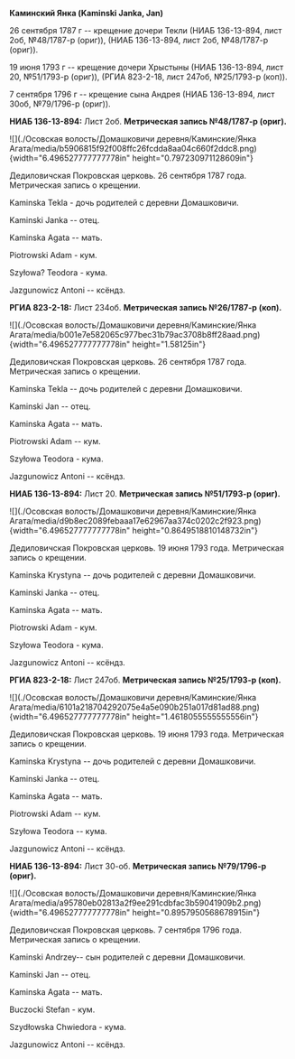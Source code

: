 **Каминский Янка (Kaminski Janka, Jan)**

26 сентября 1787 г -- крещение дочери Текли (НИАБ 136-13-894, лист 2об,
№48/1787-р (ориг)), (НИАБ 136-13-894, лист 2об, №48/1787-р (ориг)).

19 июня 1793 г -- крещение дочери Хрыстыны (НИАБ 136-13-894, лист 20,
№51/1793-р (ориг)), (РГИА 823-2-18, лист 247об, №25/1793-р (коп)).

7 сентября 1796 г -- крещение сына Андрея (НИАБ 136-13-894, лист 30об,
№79/1796-р (ориг)).

**НИАБ 136-13-894:** Лист 2об. **Метрическая запись №48/1787-р (ориг).**

![](./Осовская волость/Домашковичи деревня/Каминские/Янка Агата/media/b5906815f92f008ffc26fcdda8aa04c660f2ddc8.png){width="6.496527777777778in"
height="0.797230971128609in"}

Дедиловичская Покровская церковь. 26 сентября 1787 года. Метрическая
запись о крещении.

Kaminska Tekla - дочь родителей с деревни Домашковичи.

Kaminski Janka -- отец.

Kaminska Agata -- мать.

Piotrowski Adam - кум.

Szyłowa? Teodora - кума.

Jazgunowicz Antoni -- ксёндз.

**РГИА 823-2-18:** Лист 234об. **Метрическая запись №26/1787-р (коп).**

![](./Осовская волость/Домашковичи деревня/Каминские/Янка Агата/media/b001e7e582065c977bec31b79ac3708b8ff28aad.png){width="6.496527777777778in"
height="1.58125in"}

Дедиловичская Покровская церковь. 26 сентября 1787 года. Метрическая
запись о крещении.

Kaminska Tekla -- дочь родителей с деревни Домашковичи.

Kaminski Jan -- отец.

Kaminska Agata -- мать.

Piotrowski Adam -- кум.

Szyłowa Teodora - кума.

Jazgunowicz Antoni -- ксёндз.

**НИАБ 136-13-894:** Лист 20. **Метрическая запись №51/1793-р (ориг).**

![](./Осовская волость/Домашковичи деревня/Каминские/Янка Агата/media/d9b8ec2089febaaa17e62967aa374c0202c2f923.png){width="6.496527777777778in"
height="0.8649518810148732in"}

Дедиловичская Покровская церковь. 19 июня 1793 года. Метрическая запись
о крещении.

Kaminska Krystyna -- дочь родителей с деревни Домашковичи.

Kaminski Janka -- отец.

Kaminska Agata -- мать.

Piotrowski Adam - кум.

Szyłowa Teodora - кума.

Jazgunowicz Antoni -- ксёндз.

**РГИА 823-2-18:** Лист 247об. **Метрическая запись №25/1793-р (коп).**

![](./Осовская волость/Домашковичи деревня/Каминские/Янка Агата/media/6101a218704292075e4a5e090b251a017d81ad88.png){width="6.496527777777778in"
height="1.4618055555555556in"}

Дедиловичская Покровская церковь. 19 июня 1793 года. Метрическая запись
о крещении.

Kaminska Krystyna -- дочь родителей с деревни Домашковичи.

Kaminski Janka -- отец.

Kaminska Agata -- мать.

Piotrowski Adam -- кум.

Szyłowa Teodora -- кума.

Jazgunowicz Antoni -- ксёндз.

**НИАБ 136-13-894:** Лист 30-об. **Метрическая запись №79/1796-р
(ориг).**

![](./Осовская волость/Домашковичи деревня/Каминские/Янка Агата/media/a95780eb02813a2f9ee291cdbfac3b59041909b2.png){width="6.496527777777778in"
height="0.8957950568678915in"}

Дедиловичская Покровская церковь. 7 сентября 1796 года. Метрическая
запись о крещении.

Kaminski Andrzey-- сын родителей с деревни Домашковичи.

Kaminski Jan -- отец.

Kaminska Agata -- мать.

Buczocki Stefan - кум.

Szydłowska Chwiedora - кума.

Jazgunowicz Antoni -- ксёндз.
